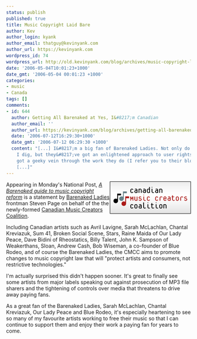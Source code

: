 ```yaml
---
status: publish
published: true
title: Music Copyright Laid Bare
author: Kev
author_login: kyank
author_email: thatguy@kevinyank.com
author_url: https://kevinyank.com
wordpress_id: 74
wordpress_url: http://old.kevinyank.com/blog/archives/music-copyright-laid-bare/
date: '2006-05-04T10:01:23+1000'
date_gmt: '2006-05-04 00:01:23 +1000'
categories:
- music
- Canada
tags: []
comments:
- id: 644
  author: Getting All Barenaked at Yes, I&#8217;m Canadian
  author_email: ''
  author_url: https://kevinyank.com/blog/archives/getting-all-barenaked/
  date: '2006-07-12T16:29:30+1000'
  date_gmt: '2006-07-12 06:29:30 +1000'
  content: "[...] I&#8217;m a big fan of Barenaked Ladies. Not only do they make music
    I dig, but they&#8217;ve got an enlightened approach to user rights, and they&#8217;ve
    got a geeky vein through the work they do (I refer you to their blog and podcast).
    [...]"
---
```

<p><img align="right" title="Canadian Music Creators Coalition" id="image73" alt="Canadian Music Creators Coalition" src="/assets/wp-content/uploads/2006/05/cmcc.png" />Appearing in Monday's National Post, <a href="http://www.canada.com/nationalpost/news/issuesideas/story.html?id=3367a219-f395-4161-a9b9-95256c613824"><cite>A Barenaked guide to music copyright reform</cite></a> is a statement by <a href="http://bnlmusic.com/">Barenaked Ladies</a> frontman Steven Page on behalf of the the newly-formed <a href="http://www.musiccreators.ca/">Canadian Music Creators Coalition</a>.</p>
<p>Including Canadian artists such as Avril Lavigne, Sarah McLachlan, Chantal Kreviazuk, Sum 41, Broken Social Scene, Stars, Raine Maida of Our Lady Peace, Dave Bidini of Rheostatics, Billy Talent, John K. Sampson of Weakerthans, Sloan, Andrew Cash, Bob Wiseman, a co-founder of Blue Rodeo, and of course the Barenaked Ladies, the CMCC aims to promote changes to music copyright law that will  "protect artists and consumers, not restrictive technologies."</p>
<p>I'm actually surprised this didn't happen sooner. It's great to finally see some artists from major labels speaking out against prosecution of MP3 file sharers and the tightening of controls over media that threatens to drive away paying fans.</p>
<p>As a great fan of the Barenaked Ladies, Sarah McLachlan, Chantal Kreviazuk, Our Lady Peace and Blue Rodeo, it's especially heartening to see so many of my favourite artists working to free their music so that I can continue to support them and enjoy their work a paying fan for years to come.</p>
